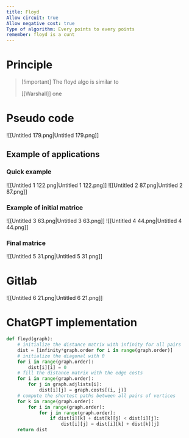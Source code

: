 ```yaml
---
title: Floyd
Allow circuit: true
Allow negative cost: true
Type of algorithm: Every points to every points
remember: floyd is a cunt
---
```

# Principle

> [!important] The floyd algo is similar to
> 
> [[Warshall]] one
# Pseudo code
![[Untitled 179.png|Untitled 179.png]]
## Example of applications
### Quick example
![[Untitled 1 122.png|Untitled 1 122.png]]
![[Untitled 2 87.png|Untitled 2 87.png]]
### Example of initial matrice
![[Untitled 3 63.png|Untitled 3 63.png]]
![[Untitled 4 44.png|Untitled 4 44.png]]
### Final matrice
![[Untitled 5 31.png|Untitled 5 31.png]]
  
# Gitlab
![[Untitled 6 21.png|Untitled 6 21.png]]
# ChatGPT implementation
```Python
def floyd(graph):
    # initialize the distance matrix with infinity for all pairs
    dist = [infinity*graph.order for i in range(graph.order)]
    # initialize the diagonal with 0
    for i in range(graph.order):
        dist[i][i] = 0
    # fill the distance matrix with the edge costs
    for i in range(graph.order):
        for j in graph.adjlists[i]:
            dist[i][j] = graph.costs[(i, j)]
    # compute the shortest paths between all pairs of vertices
    for k in range(graph.order):
        for i in range(graph.order):
            for j in range(graph.order):
                if dist[i][k] + dist[k][j] < dist[i][j]:
                    dist[i][j] = dist[i][k] + dist[k][j]
    return dist
```